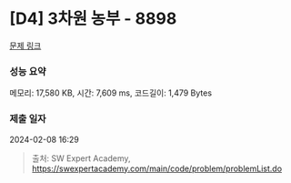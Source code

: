 # [D4] 3차원 농부 - 8898 

[문제 링크](https://swexpertacademy.com/main/code/problem/problemDetail.do?contestProbId=AW45TzHae8UDFAQ7) 

### 성능 요약

메모리: 17,580 KB, 시간: 7,609 ms, 코드길이: 1,479 Bytes

### 제출 일자

2024-02-08 16:29



> 출처: SW Expert Academy, https://swexpertacademy.com/main/code/problem/problemList.do